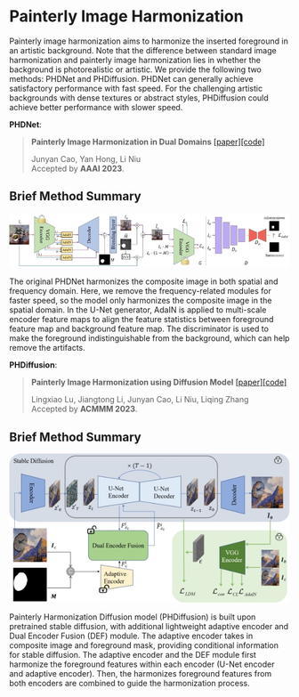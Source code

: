 # Painterly Image Harmonization

Painterly image harmonization aims to harmonize the inserted foreground in an artistic background. Note that the difference between standard image harmonization and painterly image harmonization lies in whether the background is photorealistic or artistic. We provide the following two methods: PHDNet and PHDiffusion. PHDNet can generally achieve satisfactory performance with fast speed. For the challenging artistic backgrounds with dense textures or abstract styles, PHDiffusion could achieve better performance with slower speed. 

**PHDNet**:

> **Painterly Image Harmonization in Dual Domains**  [[paper]](https://ojs.aaai.org/index.php/AAAI/article/view/25099)[[code]](https://github.com/bcmi/PHDNet-Painterly-Image-Harmonization)<br>
>
> Junyan Cao, Yan Hong, Li Niu<br>
> Accepted by **AAAI 2023**.


## Brief Method Summary

![painterly_image_harmonization_PHDNet](../resources/painterly_image_harmonization_PHDNet.jpg)

The original PHDNet harmonizes the composite image in both spatial and frequency domain. Here, we remove the frequency-related modules for faster speed, so the model only harmonizes the composite image in the spatial domain. In the U-Net generator, AdaIN is applied to multi-scale encoder feature maps to align the feature statistics between foreground feature map and background feature map. The discriminator is used to make the foreground indistinguishable from the background, which can help remove the artifacts. 

**PHDiffusion**:

> **Painterly Image Harmonization using Diffusion Model**  [[paper]](https://dl.acm.org/doi/10.1145/3581783.3612451)[[code]](https://github.com/bcmi/PHDiffusion-Painterly-Image-Harmonization)<br>
>
> Lingxiao Lu, Jiangtong Li, Junyan Cao, Li Niu, Liqing Zhang<br>
> Accepted by **ACMMM 2023**.



## Brief Method Summary

![painterly_image_harmonization_PHDiffusion](../resources/painterly_image_harmonization_PHDiffusion.jpg)

Painterly Harmonization Diffusion model (PHDiffusion) is built upon pretrained stable diffusion, with additional lightweight adaptive encoder and Dual Encoder Fusion (DEF) module. The adaptive encoder takes in composite image and foreground mask, providing conditional information for stable diffusion. The adaptive encoder and the DEF module first harmonize the foreground features within each encoder (U-Net encoder and adaptive encoder). Then, the harmonizes foreground features from both encoders are combined to guide the harmonization process. 
